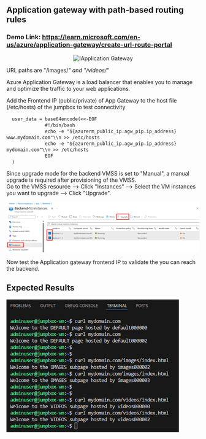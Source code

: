 ## Application gateway with path-based routing rules

### Demo Link: https://learn.microsoft.com/en-us/azure/application-gateway/create-url-route-portal

<p align="center">
  <img src="https://learn.microsoft.com/en-us/azure/application-gateway/media/application-gateway-create-url-route-portal/scenario.png" alt="IApplication Gateway" width="700">
</p>

URL paths are "/images/*" and "/videos/*"

Azure Application Gateway is a load balancer that enables you to manage and optimize the traffic to your web applications. 

Add the Frontend IP (public/private) of App Gateway to the host file (/etc/hosts) of the jumpbox to test connectivity
```hcl
  user_data = base64encode(<<-EOF
              #!/bin/bash
              echo -e "${azurerm_public_ip.agw_pip.ip_address} www.mydomain.com"\\n >> /etc/hosts
              echo -e "${azurerm_public_ip.agw_pip.ip_address} mydomain.com"\\n >> /etc/hosts
              EOF
  )

```
Since upgrade mode for the backend VMSS is set to "Manual", a manual upgrade is required after provisioning of the VMSS. \
Go to the VMSS resource --> Click "Instances" --> Select the VM instances you want to upgrade --> Click "Upgrade". 

![alt text](scripts/image.png)

Now test the Application gateway frontend IP to validate the you can reach the backend.

## Expected Results
![alt text](scripts/result.png)